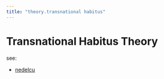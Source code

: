```yaml
---
title: "theory.transnational habitus"
---
```


# Transnational Habitus Theory

see: 
- [nedelcu](005.Authors/nedelcu.md)
